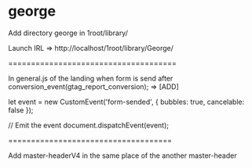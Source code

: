 # george

Add directory george in 1root/library/

Launch IRL => http://localhost/1root/library/George/

=====================================

In general.js of the landing when form is send after conversion_event(gtag_report_conversion); => [ADD]

let event = new CustomEvent('form-sended', {
bubbles: true,
cancelable: false
});

// Emit the event
document.dispatchEvent(event);

====================================

Add master-headerV4 in the same place of the another master-header
